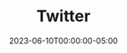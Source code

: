 ---
layout: ext_single
title: Twitter
slug: twitter
desc: Send, retrieve and monitor Tweets straight from SAMMI 
category: social
date: '2023-06-10T00:00:00-05:00'
permalink: extensions/social/:slug
download_url: https://christinak.itch.io/sammi-twitter
icon_local: twitter.png
screenshots_local: twitter_deck.png
developer_name: Christina K. 
developer_url: https://christinak.itch.io
version: 2.0
sammi_version: 2023.2.1
platform: Any
overview: |

    Send Tweets and update your Twitter profile directly from SAMMI.

    **Features**
    - Tweet
    - Reply to Tweets
    - Create Polls
    - Delete Tweets
    - Update your Profile information, including your profile image and banner
    - Get profile information, such as your followers, latest tweet etc.

    <div class="alert alert-info" role="alert">Purchasing this product provides you with a code specifically designed to simplify your engagement with the Twitter API. The code is executed on your local computer, giving you the flexibility to modify it. It's crucial to understand that there's absolutely no server or service usage on my part involved in this process.</div>

setup: |

    <div class="alert alert-info" role="alert">Updating from a previous 1.X Twitter version? Please completely uninstall the current Twitter extension by navigating to SAMMI Core-Bridge-Uninstall extension, and delete the premade Twitter deck before proceeding. The commands names have changed, none of your existing commands will work anymore.</div>

    1. Install the extension. You can follow the [Extension Install Guide](https://sammi.solutions/extensions/install).
    2. Sign into Twitter
        - Go to your Bridge - Twitter Tab.
        - Click on Login, select Open or Copy Twitter URL (and open it).
        - Copy the provided PIN
        - Fill out the "Enter PIN" input field and click on Authenticate. Once it says `Logged in`, you're all good to go.
    3. Please be careful when using the 'Tweet', 'Reply' and 'Create Poll' commands. If you see a 429 error (quota exceeded), it means that the default App has reached its limit for the day. This limit only applies to Tweet and Reply. When this happens, you have two choices:

        1. Wait until the next day to post more tweets (recommended)
        2. While I don't officially support or suggest this option, the code is open and can be modified. Because it runs on your own computer, you could adjust it to use your own credentials if you need to tweet beyond the default limit. But remember:
            <div class="alert alert-warning mt-2" role="alert">If you decide to use your own Twitter App and API keys to get past the standard limit, it's entirely on you. For more info, take a look at <a href="https://twittercommunity.com/t/policy-clarification-multiple-applications-for-the-same-use-case/92080">this article</a>.</div>
            - Only make these changes if you're okay with the risks, and make sure to use a secondary or throwaway Twitter account, not your main one. Mention the project and app you're creating is for your own personal project. 
            - Watch the step-by-step guide video here:   

             [video](https://www.youtube.com/embed/OCiZGfOZ-jo)[/video] 
    Please remember, even though you can change the code, it's best to stick to the Twitter API's rules for things to run smoothly.
    4. Now you can send Tweets directly from your SAMMI. Open the premade deck and follow the instructions in the comments of each button.
privacy_collect: false
---